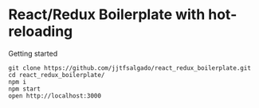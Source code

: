 # React/Redux Boilerplate with hot-reloading

Getting started
```
git clone https://github.com/jjtfsalgado/react_redux_boilerplate.git
cd react_redux_boilerplate/
npm i
npm start
open http://localhost:3000
```
